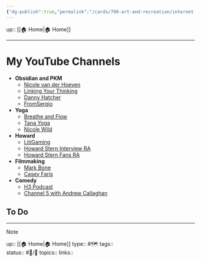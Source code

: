 ```yaml
---
{"dg-publish":true,"permalink":"/cards/700-art-and-recreation/internet-cretors/my-you-tube-channels/"}
---
```


up:: [[🏠 Home\|🏠 Home]]

---

# My YouTube Channels

- **Obsidian and PKM**
	- [Nicole van der Hoeven](https://www.youtube.com/c/NicolevanderHoeven) 
	- [Linking Your Thinking](https://www.youtube.com/@linkingyourthinking)
	- [Danny Hatcher ](https://www.youtube.com/@DannyHatcher)
	- [FromSergio](https://www.youtube.com/c/FromSergio)
- **Yoga**
	- [Breathe and Flow](https://www.youtube.com/@BreatheandFlow)
	- [Tana Yoga ](https://www.youtube.com/@TanaYoga)
	- [Nicole Wild](https://www.youtube.com/@NicoleWild)
- **Howard**
	- [LitiGaming](https://www.youtube.com/@litigaming9117)
	- [Howard Stern Interview RA](https://www.youtube.com/channel/UCMSXhjJfkI4KqSTgclUrf6A)
	- [Howard Stern Fans RA](https://www.youtube.com/@HowardSternFansRA)
- **Filmmaking**
	- [Mark Bone](https://www.youtube.com/@markbone)
	- [Casey Faris](https://www.youtube.com/@CaseyFaris) 
- **Comedy**
	- [H3 Podcast](https://www.youtube.com/@H3Podcast)
	- [Channel 5 with Andrew Callaghan](https://www.youtube.com/@Channel5YouTube)


## To Do
---

> [!NOTE]
> up:: [[🏠 Home\|🏠 Home]]
> type:: #🗺 
> tags::  
> status:: #📝/🌿 
> topics:: 
> links::
